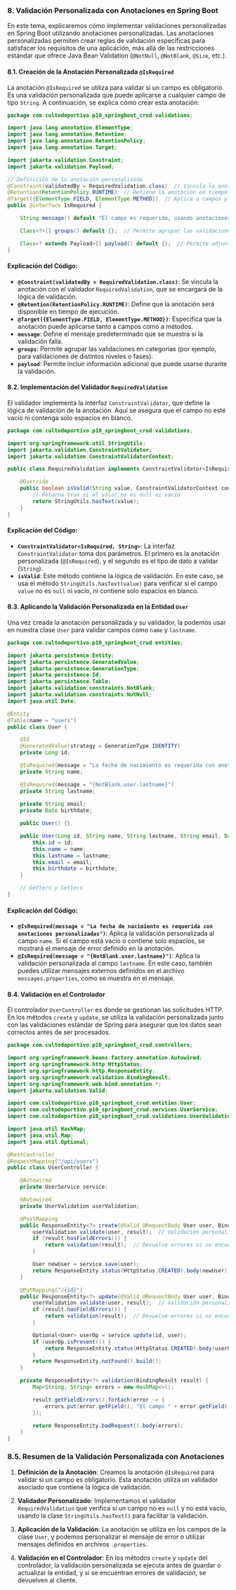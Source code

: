 ### **8. Validación Personalizada con Anotaciones en Spring Boot**

En este tema, explicaremos cómo implementar validaciones personalizadas en Spring Boot utilizando anotaciones personalizadas. Las anotaciones personalizadas permiten crear reglas de validación específicas para satisfacer los requisitos de una aplicación, más allá de las restricciones estándar que ofrece Java Bean Validation (`@NotNull`, `@NotBlank`, `@Size`, etc.).

#### **8.1. Creación de la Anotación Personalizada `@IsRequired`**

La anotación `@IsRequired` se utiliza para validar si un campo es obligatorio. Es una validación personalizada que puede aplicarse a cualquier campo de tipo `String`. A continuación, se explica cómo crear esta anotación:

```java
package com.cultodeportivo.p10_springboot_crud.validations;

import java.lang.annotation.ElementType;
import java.lang.annotation.Retention;
import java.lang.annotation.RetentionPolicy;
import java.lang.annotation.Target;

import jakarta.validation.Constraint;
import jakarta.validation.Payload;

// Definición de la anotación personalizada
@Constraint(validatedBy = RequiredValidation.class)  // Vincula la anotación con el validador
@Retention(RetentionPolicy.RUNTIME)  // Retiene la anotación en tiempo de ejecución
@Target({ElementType.FIELD, ElementType.METHOD})  // Aplica a campos y métodos
public @interface IsRequired {

    String message() default "El campo es requerido, usando anotaciones";  // Mensaje por defecto

    Class<?>[] groups() default {};  // Permite agrupar las validaciones

    Class<? extends Payload>[] payload() default {};  // Permite adjuntar datos adicionales
}
```

#### **Explicación del Código**:

* **`@Constraint(validatedBy = RequiredValidation.class)`**: Se vincula la anotación con el validador `RequiredValidation`, que se encargará de la lógica de validación.
* **`@Retention(RetentionPolicy.RUNTIME)`**: Define que la anotación será disponible en tiempo de ejecución.
* **`@Target({ElementType.FIELD, ElementType.METHOD})`**: Especifica que la anotación puede aplicarse tanto a campos como a métodos.
* **`message`**: Define el mensaje predeterminado que se muestra si la validación falla.
* **`groups`**: Permite agrupar las validaciones en categorías (por ejemplo, para validaciones de distintos niveles o fases).
* **`payload`**: Permite incluir información adicional que puede usarse durante la validación.

#### **8.2. Implementación del Validador `RequiredValidation`**

El validador implementa la interfaz `ConstraintValidator`, que define la lógica de validación de la anotación. Aquí se asegura que el campo no esté vacío ni contenga solo espacios en blanco.

```java
package com.cultodeportivo.p10_springboot_crud.validations;

import org.springframework.util.StringUtils;
import jakarta.validation.ConstraintValidator;
import jakarta.validation.ConstraintValidatorContext;

public class RequiredValidation implements ConstraintValidator<IsRequired, String> {

    @Override
    public boolean isValid(String value, ConstraintValidatorContext context) {
        // Retorna true si el valor no es null ni vacío
        return StringUtils.hasText(value);
    }
}
```

#### **Explicación del Código**:

* **`ConstraintValidator<IsRequired, String>`**: La interfaz `ConstraintValidator` toma dos parámetros. El primero es la anotación personalizada (`@IsRequired`), y el segundo es el tipo de dato a validar (`String`).
* **`isValid`**: Este método contiene la lógica de validación. En este caso, se usa el método `StringUtils.hasText(value)` para verificar si el campo `value` no es `null` ni vacío, ni contiene solo espacios en blanco.

#### **8.3. Aplicando la Validación Personalizada en la Entidad `User`**

Una vez creada la anotación personalizada y su validador, la podemos usar en nuestra clase `User` para validar campos como `name` y `lastname`.

```java
package com.cultodeportivo.p10_springboot_crud.entities;

import jakarta.persistence.Entity;
import jakarta.persistence.GeneratedValue;
import jakarta.persistence.GenerationType;
import jakarta.persistence.Id;
import jakarta.persistence.Table;
import jakarta.validation.constraints.NotBlank;
import jakarta.validation.constraints.NotNull;
import java.util.Date;

@Entity
@Table(name = "users")
public class User {

    @Id
    @GeneratedValue(strategy = GenerationType.IDENTITY)
    private Long id;

    @IsRequired(message = "La fecha de nacimiento es requerida con anotaciones personalizadas") 
    private String name;

    @IsRequired(message = "{NotBlank.user.lastname}")
    private String lastname;
    
    private String email;
    private Date birthdate;

    public User() {}

    public User(Long id, String name, String lastname, String email, Date birthdate) {
        this.id = id;
        this.name = name;
        this.lastname = lastname;
        this.email = email;
        this.birthdate = birthdate;
    }

    // Getters y Setters
}
```

#### **Explicación del Código**:

* **`@IsRequired(message = "La fecha de nacimiento es requerida con anotaciones personalizadas")`**: Aplica la validación personalizada al campo `name`. Si el campo está vacío o contiene solo espacios, se mostrará el mensaje de error definido en la anotación.
* **`@IsRequired(message = "{NotBlank.user.lastname}")`**: Aplica la validación personalizada al campo `lastname`. En este caso, también puedes utilizar mensajes externos definidos en el archivo `messages.properties`, como se muestra en el mensaje.

#### **8.4. Validación en el Controlador**

El controlador `UserController` es donde se gestionan las solicitudes HTTP. En los métodos `create` y `update`, se utiliza la validación personalizada junto con las validaciones estándar de Spring para asegurar que los datos sean correctos antes de ser procesados.

```java
package com.cultodeportivo.p10_springboot_crud.controllers;

import org.springframework.beans.factory.annotation.Autowired;
import org.springframework.http.HttpStatus;
import org.springframework.http.ResponseEntity;
import org.springframework.validation.BindingResult;
import org.springframework.web.bind.annotation.*;
import jakarta.validation.Valid;

import com.cultodeportivo.p10_springboot_crud.entities.User;
import com.cultodeportivo.p10_springboot_crud.services.UserService;
import com.cultodeportivo.p10_springboot_crud.validations.UserValidation;

import java.util.HashMap;
import java.util.Map;
import java.util.Optional;

@RestController
@RequestMapping("/api/users")
public class UserController {

    @Autowired
    private UserService service;

    @Autowired
    private UserValidation userValidation;

    @PostMapping
    public ResponseEntity<?> create(@Valid @RequestBody User user, BindingResult result) {
        userValidation.validate(user, result);  // Validación personalizada
        if (result.hasFieldErrors()) {
            return validation(result);  // Devuelve errores si se encuentran
        }

        User newUser = service.save(user);
        return ResponseEntity.status(HttpStatus.CREATED).body(newUser);
    }

    @PutMapping("/{id}")
    public ResponseEntity<?> update(@Valid @RequestBody User user, BindingResult result, @PathVariable Long id) {
        userValidation.validate(user, result);  // Validación personalizada
        if (result.hasFieldErrors()) {
            return validation(result);  // Devuelve errores si se encuentran
        }

        Optional<User> userOp = service.update(id, user);
        if (userOp.isPresent()) {
            return ResponseEntity.status(HttpStatus.CREATED).body(userOp.orElseThrow());
        }
        return ResponseEntity.notFound().build();
    }

    private ResponseEntity<?> validation(BindingResult result) {
        Map<String, String> errors = new HashMap<>();

        result.getFieldErrors().forEach(error -> {
            errors.put(error.getField(), "El campo " + error.getField() + ": " + error.getDefaultMessage());
        });

        return ResponseEntity.badRequest().body(errors);
    }
}
```

### **8.5. Resumen de la Validación Personalizada con Anotaciones**

1. **Definición de la Anotación**: Creamos la anotación `@IsRequired` para validar si un campo es obligatorio. Esta anotación utiliza un validador asociado que contiene la lógica de validación.

2. **Validador Personalizado**: Implementamos el validador `RequiredValidation` que verifica si un campo no es `null` y no está vacío, usando la clase `StringUtils.hasText()` para facilitar la validación.

3. **Aplicación de la Validación**: La anotación se utiliza en los campos de la clase `User`, y podemos personalizar el mensaje de error o utilizar mensajes definidos en archivos `.properties`.

4. **Validación en el Controlador**: En los métodos `create` y `update` del controlador, la validación personalizada se ejecuta antes de guardar o actualizar la entidad, y si se encuentran errores de validación, se devuelven al cliente.

